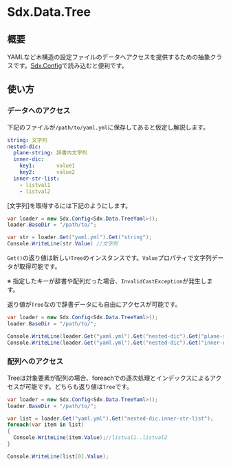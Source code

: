# Sdx.Data.Tree

## 概要

YAMLなど木構造の設定ファイルのデータへアクセスを提供するための抽象クラスです。[Sdx.Config](../Config.md)で読み込むと便利です。

## 使い方


### データへのアクセス

下記のファイルが`/path/to/yaml.yml`に保存してあると仮定し解説します。

```yaml
string: 文字列
nested-dic:
  plane-string: 辞書内文字列
  inner-dic:
    key1:       value1
    key2:       value2
  inner-str-list:
    - listval1
    - listval2
```

[文字列]を取得するには下記のようにします。

```c#
var loader = new Sdx.Config<Sdx.Data.TreeYaml>();
loader.BaseDir = "/path/to/";

var str = loader.Get("yaml.yml").Get("string");
Console.WriteLine(str.Value) //文字列
```

`Get()`の返り値は新しい`Tree`のインスタンスです。`Value`プロパティで文字列データが取得可能です。

※ 指定したキーが辞書や配列だった場合、`InvalidCastException`が発生します。

返り値が`Tree`なので辞書データにも自由にアクセスが可能です。

```c#
var loader = new Sdx.Config<Sdx.Data.TreeYaml>();
loader.BaseDir = "/path/to/";

Console.WriteLine(loader.Get("yaml.yml").Get("nested-dic").Get("plane-string").Value);//辞書内文字列
Console.WriteLine(loader.Get("yaml.yml").Get("nested-dic").Get("inner-dic.key2").Value);//value2
```

### 配列へのアクセス

Treeは対象要素が配列の場合、foreachでの逐次処理とインデックスによるアクセスが可能です。どちらも返り値は`Tree`です。

```c#
var loader = new Sdx.Config<Sdx.Data.TreeYaml>();
loader.BaseDir = "/path/to/";

var list = loader.Get("yaml.yml").Get("nested-dic.inner-str-list");
foreach(var item in list)
{
  Console.WriteLine(item.Value);//listval1..listval2
}

Console.WriteLine(list[0].Value);
```